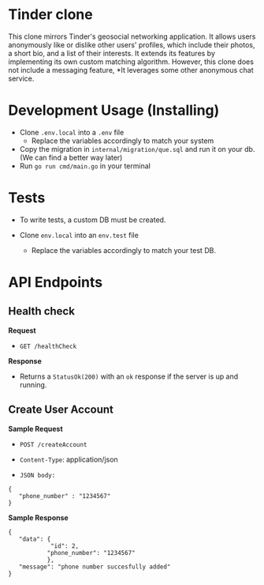 # Tinder clone

This clone mirrors Tinder's geosocial networking application. It allows users anonymously like or dislike other users' profiles, which include their photos, a short bio, and a list of their interests. It extends its features by implementing its own custom matching algorithm. However, this clone does not include a messaging feature, *It leverages some other anonymous chat service.


# Development Usage (Installing)

- Clone `.env.local` into a `.env` file
    - Replace the variables accordingly to match your system
- Copy the migration in `internal/migration/que.sql` and run it on your db. (We can find a better way later)
- Run `go run cmd/main.go` in your terminal

# Tests

- To write tests, a custom DB must be created.

- Clone `env.local` into an `env.test` file 
    - Replace the variables accordingly to match your test DB.

# API Endpoints

##  Health check

**Request**

+ `GET /healthCheck`

**Response**

+ Returns a `StatusOk(200)` with an `ok` response if the server is up and running.

## Create User Account

**Sample Request**

+ `POST /createAccount`

+ `Content-Type`: application/json

+ `JSON body:` 
```
{
   "phone_number" : "1234567"
}
```

**Sample Response**
```
{
   "data": {
            "id": 2,
           "phone_number": "1234567"
           },
   "message": "phone number succesfully added"
}
```

